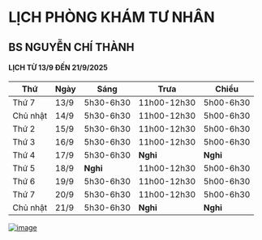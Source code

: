 # LỊCH PHÒNG KHÁM TƯ NHÂN 
## BS NGUYỄN CHÍ THÀNH

#### LỊCH TỪ 13/9 ĐẾN 21/9/2025

|**Thứ** |**Ngày**|**Sáng** |**Trưa**   |**Chiều**|
|--      |--      |--       |--         |--       |    
|Thứ 7   |13/9    |5h30-6h30|11h00-12h30|5h00-6h30|       
|Chủ nhật|14/9    |5h30-6h30|11h00-12h30|5h00-6h30|   
|Thứ 2   |15/9    |5h30-6h30|11h00-12h30|5h00-6h30|
|Thứ 3   |16/9    |5h30-6h30|11h00-12h30|5h00-6h30|   
|Thứ 4   |17/9    |5h30-6h30|**Nghỉ**   |**Nghỉ** |    
|Thứ 5   |18/9    |**Nghỉ** |11h00-12h30|5h00-6h30|   
|Thứ 6   |19/9    |5h30-6h30|11h00-12h30|5h00-6h30|
|Thứ 7   |20/9    |5h30-6h30|11h00-12h30|5h00-6h30|        
|Chủ nhật|21/9    |5h30-6h30|**Nghỉ**   |**Nghỉ** |       

[![image](https://github.com/user-attachments/assets/2f609f2a-b7fc-4d55-9ec0-78d26efa6056)](https://sites.google.com/view/bsnguyenchithanh)

